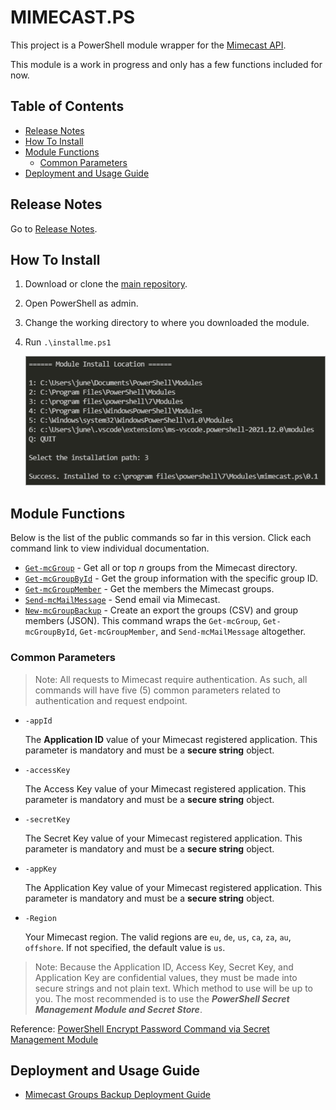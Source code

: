 # MIMECAST.PS

 This project is a PowerShell module wrapper for the [Mimecast API](https://integrations.Mimecast.com/documentation/api-overview/).

 This module is a work in progress and only has a few functions included for now.

## Table of Contents<!-- omit in toc -->

- [Release Notes](#release-notes)
- [How To Install](#how-to-install)
- [Module Functions](#module-functions)
  - [Common Parameters](#common-parameters)
- [Deployment and Usage Guide](#deployment-and-usage-guide)

## Release Notes

Go to [Release Notes](release_notes.md).

## How To Install
1. Download or clone the [main repository](https://github.com/junecastillote/MIMECAST.PS).
2. Open PowerShell as admin.
3. Change the working directory to where you downloaded the module.
4. Run `.\installme.ps1`

   ![install01](images/install_01.png)

## Module Functions

Below is the list of the public commands so far in this version. Click each command link to view individual documentation.

* [`Get-mcGroup`](docs/function/Get-mcGroup.md) - Get all or top *n* groups from the Mimecast directory.
* [`Get-mcGroupById`](docs/function/Get-mcGroupById.md) - Get the group information with the specific group ID.
* [`Get-mcGroupMember`](docs/function/Get-mcGroupMember.md) - Get the members the Mimecast groups.
* [`Send-mcMailMessage`](docs/function/Send-mcMailMessage.md) - Send email via Mimecast.
* [`New-mcGroupBackup`](docs/function/New-mcGroupBackup.md) - Create an export the groups (CSV) and group members (JSON). This command wraps the `Get-mcGroup`, `Get-mcGroupById`, `Get-mcGroupMember`, and `Send-mcMailMessage` altogether.

### Common Parameters

> Note: All requests to Mimecast require authentication. As such, all commands will have five (5) common parameters related to authentication and request endpoint.

* `-appId`

  The **Application ID** value of your Mimecast registered application. This parameter is mandatory and must be a **secure string** object.

* `-accessKey`

  The Access Key value of your Mimecast registered application. This parameter is mandatory and must be a **secure string** object.

* `-secretKey`

  The Secret Key value of your Mimecast registered application. This parameter is mandatory and must be a **secure string** object.

* `-appKey`

  The Application Key value of your Mimecast registered application. This parameter is mandatory and must be a **secure string** object.

* `-Region`

  Your Mimecast region. The valid regions are `eu`, `de`, `us`, `ca`, `za`, `au`, `offshore`. If not specified, the default value is `us`.

> Note: Because the Application ID, Access Key, Secret Key, and Application Key are confidential values, they must be made into secure strings and not plain text. Which method to use will be up to you. The most recommended is to use the ***PowerShell Secret Management Module and Secret Store***.

Reference: [PowerShell Encrypt Password Command via Secret Management Module](https://adamtheautomator.com/powershell-encrypt-password)

## Deployment and Usage Guide

* [Mimecast Groups Backup Deployment Guide](docs/guide/MimecastGroupsBackupDeploymentGuide.md)
